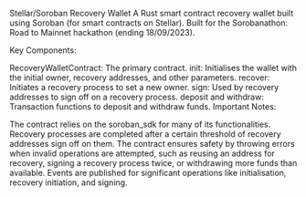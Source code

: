 Stellar/Soroban Recovery Wallet
A Rust smart contract recovery wallet built using Soroban (for smart contracts on Stellar). Built for the Sorobanathon: Road to Mainnet hackathon (ending 18/09/2023).

Key Components:

RecoveryWalletContract: The primary contract.
init: Initialises the wallet with the initial owner, recovery addresses, and other parameters.
recover: Initiates a recovery process to set a new owner.
sign: Used by recovery addresses to sign off on a recovery process.
deposit and withdraw: Transaction functions to deposit and withdraw funds.
Important Notes:

The contract relies on the soroban_sdk for many of its functionalities.
Recovery processes are completed after a certain threshold of recovery addresses sign off on them.
The contract ensures safety by throwing errors when invalid operations are attempted, such as reusing an address for recovery, signing a recovery process twice, or withdrawing more funds than available.
Events are published for significant operations like initialisation, recovery initiation, and signing.
